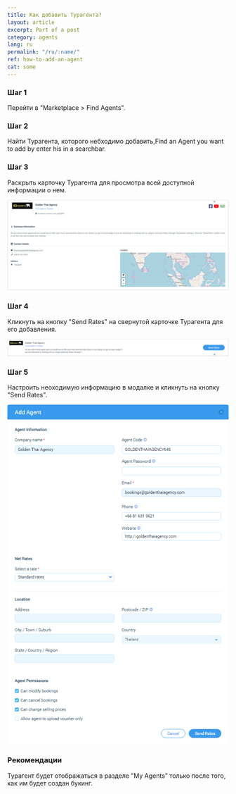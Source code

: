 ```yaml
---
title: Как добавить Турагента?
layout: article
excerpt: Part of a post
category: agents
lang: ru
permalink: "/ru/:name/"
ref: how-to-add-an-agent
cat: some
---
```


### **Шаг 1**

Перейти в "Marketplace > Find Agents".

### **Шаг 2**

Найти Турагента, которого небходимо добавить,Find an Agent you want to add by enter his in a searchbar.

### **Шаг 3**

Раскрыть карточку Турагента для просмотра всей доступной информации о нем.

![How_to_add_an_agent1](/assets/images/how_to_add_an_agent1.png)

### **Шаг 4**

Кликнуть на кнопку "Send Rates" на свернутой карточке Турагента для его добавления.

![How_to_add_an_agent2](/assets/images/how_to_add_an_agent2.png)

### **Шаг 5**

Настроить неоходимую информацию в модалке и кликнуть на кнопку "Send Rates".

![How_to_add_an_agent3](/assets/images/how_to_add_an_agent3.png)

### **Рекомендации**

Турагент будет отображаться в разделе "My Agents" только после того, как им будет создан букинг.